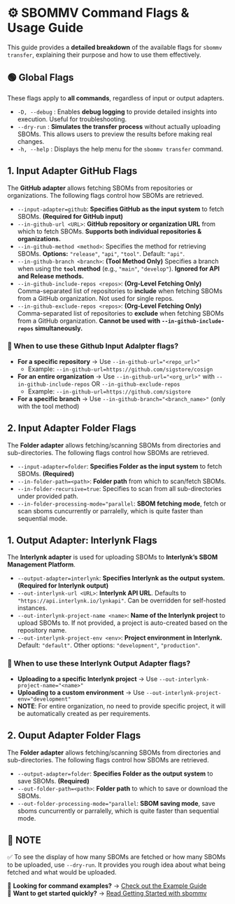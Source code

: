 
# ⚙️ SBOMMV Command Flags & Usage Guide

This guide provides a **detailed breakdown** of the available flags for `sbommv transfer`, explaining their purpose and how to use them effectively.

## 🟢 Global Flags

These flags apply to **all commands**, regardless of input or output adapters.

- `-D, --debug` : Enables **debug logging** to provide detailed insights into execution. Useful for troubleshooting.
- `--dry-run` : **Simulates the transfer process** without actually uploading SBOMs. This allows users to preview the results before making real changes.
- `-h, --help` : Displays the help menu for the `sbommv transfer` command.

## 1. Input Adapter GitHub Flags

The **GitHub adapter** allows fetching SBOMs from repositories or organizations. The following flags control how SBOMs are retrieved.

- `--input-adapter=github`: **Specifies GitHub as the input system** to fetch SBOMs. **(Required for GitHub input)** 
- `--in-github-url <URL>`: **GitHub repository or organization URL** from which to fetch SBOMs. **Supports both individual repositories & organizations.**
- `--in-github-method <method>`: Specifies the method for retrieving SBOMs. **Options:** `"release"`, `"api"`, `"tool"`. Default: `"api"`.
- `--in-github-branch <branch>`: **(Tool Method Only)** Specifies a branch when using the **`tool` method** (e.g., `"main"`, `"develop"`). **Ignored for API and Release methods.**
- `--in-github-include-repos <repos>`: **(Org-Level Fetching Only)** Comma-separated list of repositories to **include** when fetching SBOMs from a GitHub organization. Not used for single repos.
- `--in-github-exclude-repos <repos>`: **(Org-Level Fetching Only)** Comma-separated list of repositories to **exclude** when fetching SBOMs from a GitHub organization. **Cannot be used with `--in-github-include-repos` simultaneously.**

### 📌 When to use these Github Input Adalpter flags?

- **For a specific repository** → Use `--in-github-url="<repo_url>"`
  - Example: `--in-github-url=https://github.com/sigstore/cosign`
- **For an entire organization** → Use `--in-github-url="<org_url>"` with  `--in-github-include-repos` OR `--in-github-exclude-repos`
  - Example: `--in-github-url=https://github.com/sigstore`
- **For a specific branch** → Use `--in-github-branch="<branch_name>"` (only with the tool method)  

## 2. Input Adapter Folder Flags

The **Folder adapter** allows fetching/scanning SBOMs from directories and sub-directories. The following flags control how SBOMs are retrieved.

- `--input-adapter=folder`: **Specifies Folder as the input system** to fetch SBOMs. **(Required)** 
- `--in-folder-path=<path>`: **Folder path** from which to scan/fetch SBOMs.
- `--in-folder-recursive=true`: Specifies to scan from all sub-directories under provided path.
- `--in-folder-processing-mode="parallel`: **SBOM fetching mode**, fetch or scan sboms cuncurrently or parralelly, which is quite faster than sequential mode.


## 1. Output Adapter: Interlynk Flags

The **Interlynk adapter** is used for uploading SBOMs to **Interlynk’s SBOM Management Platform**.

- `--output-adapter=interlynk`: **Specifies Interlynk as the output system.** **(Required for Interlynk output)**
- `--out-interlynk-url <URL>`: **Interlynk API URL**. Defaults to `"https://api.interlynk.io/lynkapi"`. Can be overridden for self-hosted instances.
- `--out-interlynk-project-name <name>`: **Name of the Interlynk project** to upload SBOMs to. If not provided, a project is auto-created based on the repository name.
- `--out-interlynk-project-env <env>`: **Project environment in Interlynk.** Default: `"default"`. Other options: `"development"`, `"production"`.

### 📌 When to use these Interlynk Output Adapter flags?

- **Uploading to a specific Interlynk project** → Use `--out-interlynk-project-name="<name>"`  
- **Uploading to a custom environment** → Use `--out-interlynk-project-env="development"`
- **NOTE**: For entire organization, no need to provide specific project, it will be automatically created as per requirements.

## 2. Ouput Adapter Folder Flags

The **Folder adapter** allows fetching/scanning SBOMs from directories and sub-directories. The following flags control how SBOMs are retrieved.

- `--output-adapter=folder`: **Specifies Folder as the output system** to save SBOMs. **(Required)**
- `--out-folder-path=<path>`: **Folder path** to which to save or download the SBOMs.
- `--out-folder-processing-mode="parallel`: **SBOM saving mode**, save sboms cuncurrently or parralelly, which is quite faster than sequential mode.

## 📌 NOTE

✅ To see the display of how many SBOMs are fetched or how many SBOMs to be uploaded, use `--dry-run`. It provides you rough idea about what being fetched and what would be uploaded.  

📌 **Looking for command examples?** → [Check out the Example Guide](https://github.com/interlynk-io/sbommv/blob/main/docs/examples.md)  
📌 **Want to get started quickly?** → [Read Getting Started with sbommv]([./docs/GettingStarted.md](https://github.com/interlynk-io/sbommv/blob/main/docs/getting_started.md))  

